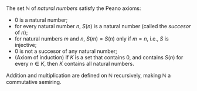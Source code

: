 The set $\mathbb{N}$ of *natural numbers* satisfy the Peano axioms:

- $0$ is a natural number;
- for every natural number $n$, $S(n)$ is a natural number (called the *succesor* of $n$);
- for natural numbers $m$ and $n$, $S(m) = S(n)$ only if $m = n$, i.e., $S$ is injective;
- $0$ is not a succesor of any natural number;
- (Axiom of induction) if $K$ is a set that contains $0$, and contains $S(n)$ for every $n \in K$, then $K$ contains all natural numbers.

Addition and multiplication are defined on $\mathbb{N}$ recursively, making $\mathbb{N}$ a commutative semiring.
